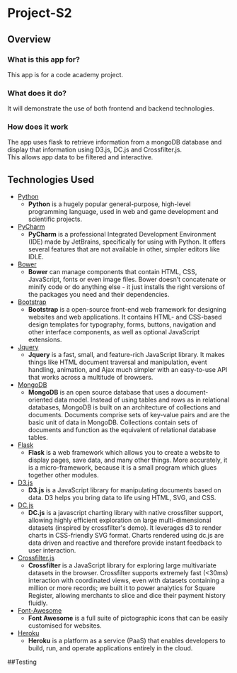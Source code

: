 # Project-S2

## Overview

### What is this app for?
This app is for a code academy project.   
 

### What does it do?
It will demonstrate the use of both frontend and backend technologies.
 

### How does it work
The app uses flask to retrieve information from a mongoDB database and display that information using D3.js, DC.js and Crossfilter.js.  
This allows app data to be filtered and interactive. 

## Technologies Used

- [Python](https://www.python.org/)
  - **Python** is a hugely popular general-purpose, high-level programming language, used in web and 
    game development and scientific projects.
- [PyCharm](https://www.jetbrains.com/pycharm/)
  - **PyCharm** is a professional Integrated Development Environment (IDE) made by JetBrains, 
    specifically for using with Python. It offers several features that are not available in other, 
    simpler editors like IDLE. 
- [Bower](https://bower.io/)
  - **Bower** can manage components that contain HTML, CSS, JavaScript, fonts or even image files. Bower doesn’t 
    concatenate or minify code or do anything else - it just installs the right versions of the packages you need and
    their dependencies.
- [Bootstrap](http://getbootstrap.com/)
  - **Bootstrap** is a open-source front-end web framework for designing websites and web applications. It
    contains HTML- and CSS-based design templates for typography, forms, buttons, navigation and other interface 
    components, as well as optional JavaScript extensions.
- [Jquery](https://jquery.com)
  - **Jquery** is a fast, small, and feature-rich JavaScript library. It makes things like 
    HTML document traversal and manipulation, event handling, animation, and Ajax much simpler with an
    easy-to-use API that works across a multitude of browsers.
- [MongoDB](https://www.npmjs.com/)
  - **MongoDB** is an open source database that uses a document-oriented data model.
    Instead of using tables and rows as in relational databases, MongoDB is built on an architecture of 
    collections and documents. Documents comprise sets of key-value pairs and are the basic unit of data
    in MongoDB. Collections contain sets of documents and function as the equivalent of relational 
    database tables. 
- [Flask](http://flask.pocoo.org/)
  - **Flask** is a web framework which allows you to create a website to display pages, save data,
    and many other things. More accurately, it is a micro-framework, because it is a small program which 
    glues together other modules. 
- [D3.js](https://d3js.org/)
  - **D3.js** is a JavaScript library for manipulating documents based on data. D3 helps you bring data to life using 
    HTML, SVG, and CSS. 
- [DC.js](https://www.npmjs.com/)
  - **DC.js** is a javascript charting library with native crossfilter support, allowing highly efficient 
    exploration on large multi-dimensional datasets (inspired by crossfilter's demo). It leverages d3 to render charts 
    in CSS-friendly SVG format. Charts rendered using dc.js are data driven and reactive and therefore provide instant 
    feedback to user interaction.
- [Crossfilter.js](http://square.github.io/crossfilter/)
  - **Crossfilter** is a JavaScript library for exploring large multivariate datasets in the browser. 
    Crossfilter supports extremely fast (<30ms) interaction with coordinated views, even with datasets containing a 
    million or more records; we built it to power analytics for Square Register, allowing merchants to slice and dice 
    their payment history fluidly.
- [Font-Awesome](http://fontawesome.io/)
  - **Font Awesome** is a full suite of pictographic icons that can be easily customised for websites.
- [Heroku](https://www.heroku.com/)
  - **Heroku** is a platform as a service (PaaS) that enables developers to build, run, and operate applications 
    entirely in the cloud.
    
##Testing 
